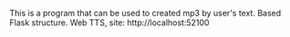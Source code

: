 This is a program that can be used to created mp3 by user's text.
Based Flask structure.
Web TTS, site: http://localhost:52100
